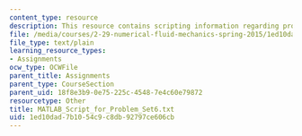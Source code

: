 ```yaml
---
content_type: resource
description: This resource contains scripting information regarding problem set 6.
file: /media/courses/2-29-numerical-fluid-mechanics-spring-2015/1ed10dad7b1054c9c8db92797ce606cb_MATLAB_Script_for_Problem_Set6.txt
file_type: text/plain
learning_resource_types:
- Assignments
ocw_type: OCWFile
parent_title: Assignments
parent_type: CourseSection
parent_uid: 18f8e3b9-0e75-225c-4548-7e4c60e79872
resourcetype: Other
title: MATLAB_Script_for_Problem_Set6.txt
uid: 1ed10dad-7b10-54c9-c8db-92797ce606cb
---
```

